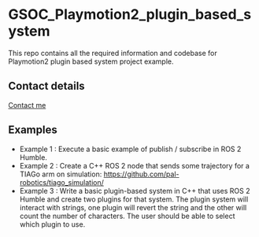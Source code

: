 # GSOC_Playmotion2_plugin_based_system
This repo contains all the required information and codebase for Playmotion2 plugin based system project example.

## Contact details
[Contact me](./Contact_details.md)

## Examples 
- Example 1 : Execute a basic example of publish / subscribe in ROS 2 Humble.
- Example 2 : Create a C++ ROS 2 node that sends some trajectory for a TIAGo arm on simulation: https://github.com/pal-robotics/tiago_simulation/
- Example 3 : Write a basic plugin-based system in C++ that uses ROS 2 Humble and create two plugins for that system. The plugin system will interact with strings, one plugin will revert the string and the other will count the number of characters. The user should be able to select which plugin to use.
 
 
